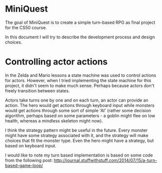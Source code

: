 # MiniQuest

The goal of MiniQuest is to create a simple turn-based RPG as final project for the CS50 course.

In this document I will try to describe the development process and design choices.

# Controlling actor actions

In the Zelda and Mario lessons a state machine was used to control actions for actors. However, when I tried implementing the state machine for this project, it didn't seem to make much sense. Perhaps because actors don't freely transition between states. 

Actors take turns one by one and on each turn, an actor can provide an action. The hero would get actions through keyboard input while monsters would get actions through some sort of simple 'AI' (rather some decision algorithm, perhaps based on some parameters - a goblin might flee on low health, whereas a mindless skeleton might now).

I think the strategy pattern might be useful in the future. Every monster might have some strategy associated with it, and the strategy will make choices that fit the monster type. Even the hero might have a strategy, but based on keyboard input.

I would like to note my turn based implementation is based on some code from the following post: http://journal.stuffwithstuff.com/2014/07/15/a-turn-based-game-loop/